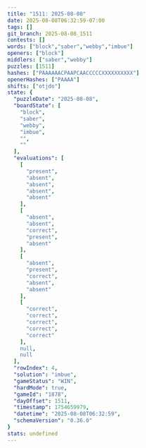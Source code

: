 ```yaml
---
title: "1511: 2025-08-08"
date: 2025-08-08T06:32:59-07:00
tags: []
git_branch: 2025-08-08_1511
contests: []
words: ["block","saber","webby","imbue"]
openers: ["block"]
middlers: ["saber","webby"]
puzzles: [1511]
hashes: ["PAAAAAACPAAPCAACCCCCXXXXXXXXXX"]
openerHashes: ["PAAAA"]
shifts: ["otjdo"]
state: {
  "puzzleDate": "2025-08-08",
  "boardState": [
    "block",
    "saber",
    "webby",
    "imbue",
    "",
    ""
  ],
  "evaluations": [
    [
      "present",
      "absent",
      "absent",
      "absent",
      "absent"
    ],
    [
      "absent",
      "absent",
      "correct",
      "present",
      "absent"
    ],
    [
      "absent",
      "present",
      "correct",
      "absent",
      "absent"
    ],
    [
      "correct",
      "correct",
      "correct",
      "correct",
      "correct"
    ],
    null,
    null
  ],
  "rowIndex": 4,
  "solution": "imbue",
  "gameStatus": "WIN",
  "hardMode": true,
  "gameId": "1878",
  "dayOffset": 1511,
  "timestamp": 1754659979,
  "datetime": "2025-08-08T06:32:59",
  "schemaVersion": "0.36.0"
}
stats: undefined
---
```

<!-- more -->

